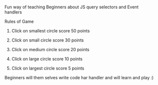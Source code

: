 Fun way of teaching Beginners about JS query selectors and Event handlers

Rules of Game

1. Click on smallest circle score 50 points

2. Click on small circle score 30 points

3. Click on medium circle score 20 points

4. Click on large circle score 10 points

5. Click on largest circle score 5 points

Beginners will them selves write code har handler and will learn and play :)
